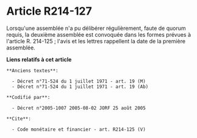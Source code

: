 # Article R214-127

Lorsqu'une assemblée n'a pu délibérer régulièrement, faute de quorum requis, la deuxième assemblée est convoquée dans les
formes prévues à l'article R. 214-125 ; l'avis et les lettres rappellent la date de la première assemblée.

**Liens relatifs à cet article**

	**Anciens textes**:

	  - Décret n°71-524 du 1 juillet 1971 - art. 19 (M)
	  - Décret n°71-524 du 1 juillet 1971 - art. 19 (Ab)

	**Codifié par**:

	  - Décret n°2005-1007 2005-08-02 JORF 25 août 2005

	**Cite**:

	  - Code monétaire et financier - art. R214-125 (V)
